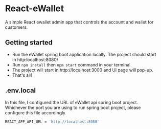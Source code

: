 # React-eWallet

A simple React ewallet admin app that controls the account and wallet for customers.


## Getting started

- Run the eWallet spring boot application locally. The project should start in http:localhost:8080/
- Run `npm install` then `npm start` command in your terminal.
- The project will start in http://localhost:3000 and UI page will pop-up.
- That's all!

## .env.local

In this file, I configured the URL of eWallet api spring boot project. Whichever the port you are using to run spring boot project, please configure this file accordingly.

```sh
REACT_APP_API_URL = 'http://localhost:8080'
```

